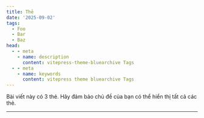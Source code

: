 ```yaml
---
title: Thẻ
date: '2025-09-02'
tags:
  - Foo
  - Bar
  - Baz
head:
  - - meta
    - name: description
      content: vitepress-theme-bluearchive Tags
  - - meta
    - name: keywords
      content: vitepress theme bluearchive Tags
---
```


Bài viết này có 3 thẻ. Hãy đảm bảo chủ đề của bạn có thể hiển thị tất cả các thẻ.

---
